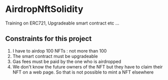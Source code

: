 # AirdropNftSolidity
Training on ERC721, Upgradeable smart contract etc ...

## Constraints for this project

 1) I have to airdop 100 NFTs : not more than 100
 2) The smart contract must be upgradeable
 3) Gas fees must be paid by the one who is airdropped 
 4) We don't know the future owners of the NFT but they have to claim their NFT on a web page. 
    So that is not possible to mint a NFT elsewhere

